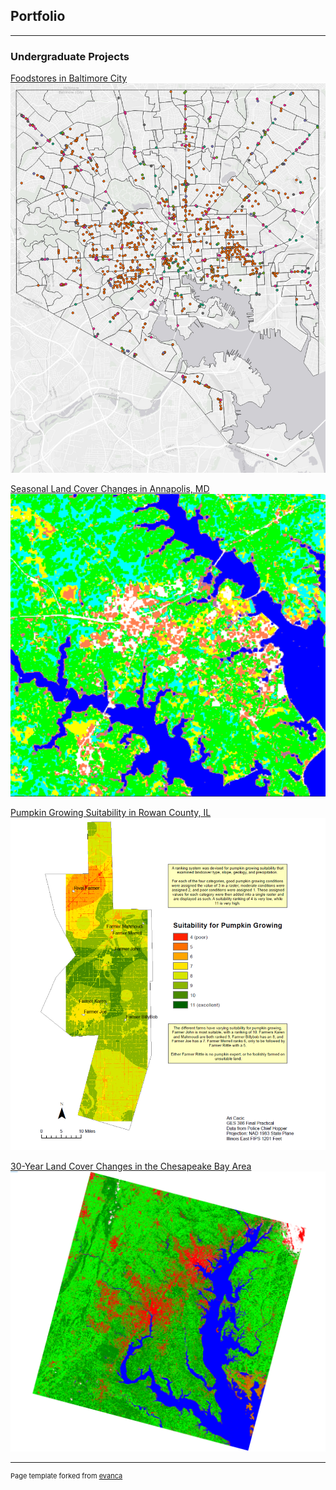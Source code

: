 ## Portfolio

---

### Undergraduate Projects

[Foodstores in Baltimore City](/foodstores_project/qgis2web_2020_02_13-16_15_36_117233)
[<img src="images/foodstore.PNG"/>](/pdf/Figure1.pdf)

[Seasonal Land Cover Changes in Annapolis, MD](/pdf/Figure1.pdf)
[<img src="images/Annapolis.PNG"/>](/foodstores_project/qgis2web_2020_02_13-16_15_36_117233)

[Pumpkin Growing Suitability in Rowan County, IL](/pdf/GES386_Practical.pdf)
[<img src="images/386Practical.PNG"/>](/pdf/GES386_Practical.pdf)

[30-Year Land Cover Changes in the Chesapeake Bay Area](/pdf/GES381GroupProject.pdf)
[<img src="images/2015LandCover.PNG"/>](/pdf/GES381GroupProject.pdf)

---
<p style="font-size:11px">Page template forked from <a href="https://github.com/evanca/quick-portfolio">evanca</a></p>
<!-- Remove above link if you don't want to attibute -->
